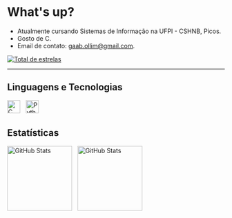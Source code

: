 # What's up?

- Atualmente cursando Sistemas de Informação na UFPI - CSHNB, Picos.
- Gosto de C.
- Email de contato: gaab.ollim@gmail.com.

<p align="left">
    <a href="https://github.com/gabriellimapereira?tab=repositories&sort=stargazers">
        <img 
            alt="Total de estrelas" 
            title="Total de estrelas GitHub" 
            src="https://custom-icon-badges.demolab.com/github/stars/gabriellimapereira?color=000&style=for-the-badge&labelColor=000&logo=star&label=estrelas"
        />
    </a>
</p>

---

## Linguagens e Tecnologias

<img 
    align="left" 
    alt="C" 
    title="C"
    width="30px" 
    style="padding-right: 10px;" 
    src="https://cdn.jsdelivr.net/gh/devicons/devicon@latest/icons/c/c-original.svg"
/>  

<img 
    align="left" 
    alt="Python" 
    title="Python"
    width="30px" 
    style="padding-right: 10px;" 
    src="https://cdn.jsdelivr.net/gh/devicons/devicon@latest/icons/python/python-original.svg"
/>        

<br/>
<br/>

## Estatísticas
<p>
  <img
    align="left" 
    alt="GitHub Stats" 
    height="150px" 
    style="padding-right: 10px;" 
    src="https://github-readme-stats.vercel.app/api?username=gabriellimapereira&show_icons=true&theme=midnight-purple&include_all_commits=true&locale=pt-br"
  />
  <img
    align="left" 
    alt="GitHub Stats" 
    height="150px" 
    style="padding-right: 10px;" 
    src="https://github-readme-stats.vercel.app/api/top-langs/?username=gabriellimapereira&show_icons=true&theme=midnight-purple&custom_titles=Tecnologias&locale=pt-br"
  />
</p>
